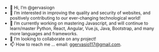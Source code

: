 - 👋 Hi, I’m @gervasiogn
- 👀 I’m interested in improving the quality and security of websites, and positively contributing to our ever-changing technological world!
- 🌱 I’m currently working on mastering Javascript, and will continue to learn/master Python, React, Angular, Vue.js, Java, Bootstrap, and many more languages and frameworks.
- 💞️ I’m looking to collaborate on any project!
- 📫 How to reach me ... email: ggervasio117@gmail.com.

